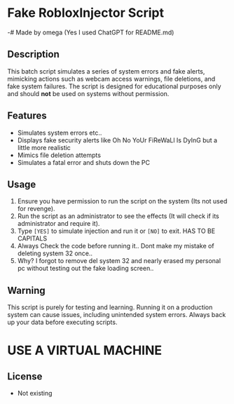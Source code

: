 # Fake RobloxInjector Script
-# Made by omega
(Yes I used ChatGPT for README.md)
## Description
This batch script simulates a series of system errors and fake alerts, mimicking actions such as webcam access warnings, file deletions, and fake system failures. The script is designed for educational purposes only and should **not** be used on systems without permission.

## Features
- Simulates system errors etc..
- Displays fake security alerts like Oh No YoUr FiReWaLl Is DyInG but a little more realistic
- Mimics file deletion attempts
- Simulates a fatal error and shuts down the PC

## Usage
1. Ensure you have permission to run the script on the system (Its not used for revenge).
2. Run the script as an administrator to see the effects (It will check if its administrator and require it).
3. Type `[YES]` to simulate injection and run it or `[NO]` to exit. HAS TO BE CAPITALS
4. Always Check the code before running it.. Dont make my mistake of deleting system 32 once..
5. Why? I forgot to remove del system 32 and nearly erased my personal pc without testing out the fake loading screen..

## Warning
This script is purely for testing and learning. Running it on a production system can cause issues, including unintended system errors. Always back up your data before executing scripts.
# USE A VIRTUAL MACHINE

## License
- Not existing
